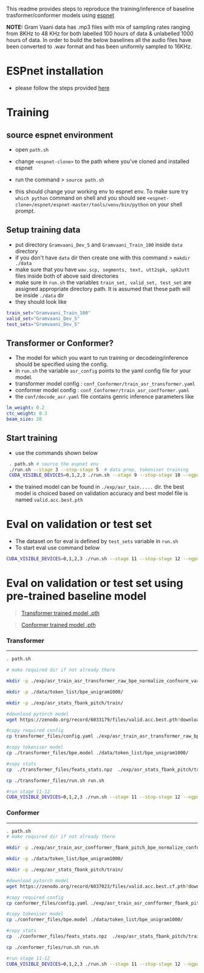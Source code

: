 
This readme provides steps to reproduce the training/inference of baseline trasformer/conformer models using [espnet](https://github.com/espnet/espnet)

**NOTE:** Gram Vaani data has .mp3 files with mix of sampling rates ranging from 8KHz to 48 KHz for both labelled 100 hours of data & unlabelled 1000 hours of data. In order to build the below baselines all the audio files have been converted to .wav format and has been uniformly sampled to 16KHz.

# ESPnet installation
* please follow the steps provided [here](https://espnet.github.io/espnet/installation.html#step-2-installation-espnet)

# Training

## source espnet environment

* open `path.sh` 
* change `<espnet-clone>` to the path where you've cloned and installed espnet
* run the command > `source path.sh`

* this should change your working env to espnet env. To make sure try `which python` command on shell and you should see  `<espnet-clone>/espnet/espnet-master/tools/venv/bin/python` on your shell prompt. 

## Setup training data

* put directory `Gramvaani_Dev_5` and `Gramvaani_Train_100` inside `data` directory 
* if you don't have  `data` dir then create one with this command > `makdir ./data`
* make sure that you have `wav.scp, segments, text, utt2spk, spk2utt` files inside both of above said directories
* make sure in `run.sh`  the variables `train_set, valid_set, test_set` are assigned appropriate directory path. It is assumed that these path will be inside `./data` dir
* they should look like
 ```bash
train_set="Gramvaani_Train_100" 
valid_set="Gramvaani_Dev_5" 
test_sets="Gramvaani_Dev_5"
```

## Transformer or Conformer?

* The model for which you want to run training or decodeing/inference should be specified using the config.
* in `run.sh` the variable `asr_config` points to the yaml config file for your model.
* transformer model config : `conf_Conformer/train_asr_transformer.yaml`
* conformer model config : `conf_Conformer/train_asr_confformer.yaml`
* the `conf/decode_asr.yaml` file contains genric inference parameters like
```yaml
lm_weight: 0.2
ctc_weight: 0.3
beam_size: 20
```

## Start training

* use the commands shown below
```bash
 . path.sh # source the espnet env 
 ./run.sh --stage 3 --stop-stage 5  # data prep, tokeniser training
 CUDA_VISIBLE_DEVICES=0,1,2,3 ./run.sh --stage 9 --stop-stage 10 --ngpu 4 # for a machine where 4 gpus are avilable. you can change CUDA_VISIBLE_DEVICES and --ngpu as per your own setup
```
* the trained model can be found in `./exp/asr_tain.....` dir. the best model is choiced based on validation accuracy and best model file is named  `valid.acc.best.pth`

# Eval on validation or test set

* The dataset on for eval is defined by `test_sets` variable in  `run.sh`
* To start eval use command below
```bash
CUDA_VISIBLE_DEVICES=0,1,2,3 ./run.sh --stage 11 --stop-stage 12 --ngpu 4 # stage 11 to 12 for decoding/eval
```

# Eval on validation or test set using pre-trained baseline model
> [Transformer trained model .pth](https://zenodo.org/record/6033179/files/valid.acc.best.pth?download=1)

> [Conformer trained model .pth](https://zenodo.org/record/6037023/files/valid.acc.best.cf.pth?download=1)


### Transformer
*******
```bash
. path.sh

# make required dir if not already there

mkdir -p ./exp/asr_train_asr_transformer_raw_bpe_normalize_confnorm_varsFalse/

mkdir -p ./data/token_list/bpe_unigram1000/

mkdir -p ./exp/asr_stats_fbank_pitch/train/

#download pytorch model
wget https://zenodo.org/record/6033179/files/valid.acc.best.pth?download=1 -P ./exp/asr_train_asr_transformer_raw_bpe_normalize_confnorm_varsFalse/valid.acc.best.pth

#copy required config 
cp transformer_files/config.yaml ./exp/asr_train_asr_transformer_raw_bpe_normalize_confnorm_varsFalse/

#copy tokeniser model
cp ./transformer_files/bpe.model ./data/token_list/bpe_unigram1000/

#copy stats
cp  ./transformer_files/feats_stats.npz  ./exp/asr_stats_fbank_pitch/train/

cp ./transformer_files/run.sh run.sh

#run stage 11-12
CUDA_VISIBLE_DEVICES=0,1,2,3 ./run.sh --stage 11 --stop-stage 12 --ngpu 4

```

### Conformer
********
```bash
. path.sh
# make required dir if not already there

mkdir -p ./exp/asr_train_asr_confformer_fbank_pitch_bpe_normalize_confnorm_varsFalse

mkdir -p ./data/token_list/bpe_unigram1000/

mkdir -p ./exp/asr_stats_fbank_pitch/train/

#download pytorch model
wget https://zenodo.org/record/6037023/files/valid.acc.best.cf.pth?download=1 -P ./exp/asr_train_asr_confformer_fbank_pitch_bpe_normalize_confnorm_varsFalse/valid.acc.best.pth

#copy required config 
cp conformer_files/config.yaml ./exp/asr_train_asr_confformer_fbank_pitch_bpe_normalize_confnorm_varsFalse/

#copy tokeniser model
cp ./conformer_files/bpe.model ./data/token_list/bpe_unigram1000/

#copy stats
cp  ./conformer_files/feats_stats.npz  ./exp/asr_stats_fbank_pitch/train/

cp ./conformer_files/run.sh run.sh

#run stage 11-12
CUDA_VISIBLE_DEVICES=0,1,2,3 ./run.sh --stage 11 --stop-stage 12 --ngpu 4
```
